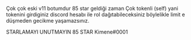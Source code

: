 Çok çok eski v11 botumdur 85 star geldiği zaman Çok tokenli (self) yani tokenini girdiginiz discord hesabı ile rol dağıtabileceksiniz böylelikle limit e düşmeden gecikme yaşamazsınız.

STARLAMAYI UNUTMAYIN 85 STAR Kimene#0001
